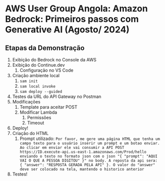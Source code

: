 # AWS User Group Angola: Amazon Bedrock: Primeiros passos com Generative AI (Agosto/ 2024)

## Etapas da Demonstração

1. Exibição do Bedrock no Console da AWS
1. Exibição do Continue.dev
    1. Configuração no VS Code
1. Criação ambiente local
    1. `sam init`
    1. `sam local invoke`
    1. `sam deploy --guided`
1. Testes da URL do API Gateway no Postman
1. Modificações
    1. Template para aceitar POST
    1. Modificar Lambda
        1. Permissões
        1. Timeout
1. Deploy!
1. Criação do HTML
    1. Prompt utilizado:
    `Por favor, me gere uma página HTML que tenha um campo texto para o usuário inserir um prompt e um botao enviar. Ao clicar em enviar ele vai consumir a API POST https://ID.execute-api.us-east-1.amazonaws.com/Prod/hello enviando o texto no formato json com o json "{ "prompt": "AQUI VAI O QUE A PESSOA DIGITOU" }" no body. A reposta da api sera: { "answer": "RESPOSTA GERADA PELA API" }. O valor do "answer" deve ser colocado na tela, mantendo o historico anterior`
1. Testes!